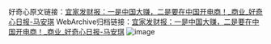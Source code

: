 好奇心原文链接：[宜家发财报：一是中国大赚，二是要在中国开电商！_商业_好奇心日报-马安琪](https://www.qdaily.com/articles/5720.html)
WebArchive归档链接：[宜家发财报：一是中国大赚，二是要在中国开电商！_商业_好奇心日报-马安琪](http://web.archive.org/web/20190623165402/https://www.qdaily.com/articles/5720.html)
![image](http://ww3.sinaimg.cn/large/007d5XDply1g3w928qu0jj30u03hs1kx)